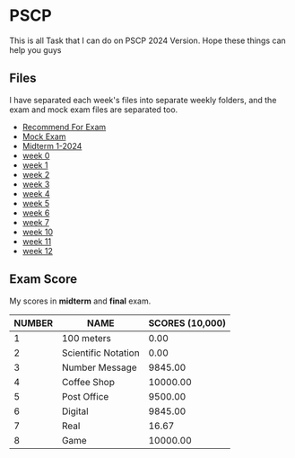 # PSCP

This is all Task that I can do on PSCP 2024 Version. Hope these things can help you guys



## Files

I have separated each week's files into separate weekly folders, and the exam and mock exam files are separated too.
- [Recommend For Exam](https://github.com/Yossaphol/pscp-1-2024/tree/main/Recommend)
- [Mock Exam](https://github.com/Yossaphol/pscp-1-2024/tree/main/Mock%20Exam)
- [Midterm 1-2024](https://github.com/Yossaphol/pscp-1-2024/tree/main/Midterm%201-2024)
- [week 0](https://github.com/Yossaphol/pscp-1-2024/tree/main/week%200)
- [week 1](https://github.com/Yossaphol/pscp-1-2024/tree/main/week%201)
- [week 2](https://github.com/Yossaphol/pscp-1-2024/tree/main/week%202)
- [week 3](https://github.com/Yossaphol/pscp-1-2024/tree/main/week%203)
- [week 4](https://github.com/Yossaphol/pscp-1-2024/tree/main/week%204)
- [week 5](https://github.com/Yossaphol/pscp-1-2024/tree/main/week%205)
- [week 6](https://github.com/Yossaphol/pscp-1-2024/tree/main/week%206)
- [week 7](https://github.com/Yossaphol/pscp-1-2024/tree/main/week%207)
- [week 10]()
- [week 11]()
- [week 12]()

## Exam Score

My scores in **midterm** and **final** exam.

|NUMBER          |NAME                           |SCORES (10,000)              |
|----------------|-------------------------------|-----------------------------|
|1               |100 meters                     |0.00                         |
|2               |Scientific Notation            |0.00                         |
|3               |Number Message                 |9845.00                      |
|4               |Coffee Shop                    |10000.00                     |
|5               |Post Office                    |9500.00                      |
|6               |Digital                        |9845.00                      |
|7               |Real                           |16.67                        |
|8               |Game                           |10000.00                     |

